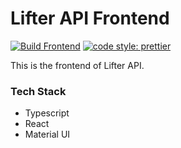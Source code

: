 <!-- @format -->

# Lifter API Frontend

[![Build Frontend](https://github.com/WeightliftingNZ/lifter-api/actions/workflows/frontend.yml/badge.svg)](https://github.com/WeightliftingNZ/lifter-api/actions/workflows/frontend.yml)
[![code style: prettier](https://img.shields.io/badge/code_style-prettier-ff69b4.svg?style=flat-square)](https://github.com/prettier/prettier)

This is the frontend of Lifter API.

### Tech Stack

- Typescript
- React
- Material UI
